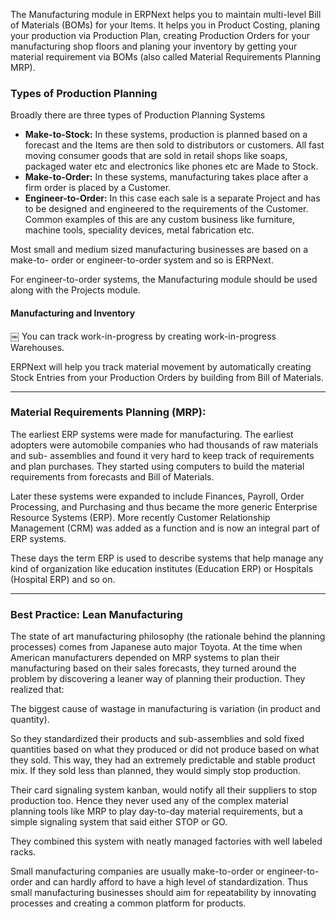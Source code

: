 The Manufacturing module in ERPNext helps you to maintain multi-level Bill of
Materials (BOMs) for your Items. It helps you in Product Costing, planing your
production via Production Plan, creating Production Orders for your
manufacturing shop floors and planing your inventory by getting your material
requirement via BOMs (also called Material Requirements Planning MRP).

### Types of Production Planning

Broadly there are three types of Production Planning Systems

  * __Make-to-Stock:__ In these systems, production is planned based on a forecast and the Items are then sold to distributors or customers. All fast moving consumer goods that are sold in retail shops like soaps, packaged water etc and electronics like phones etc are Made to Stock.
  * __Make-to-Order:__ In these systems, manufacturing takes place after a firm order is placed by a Customer.
  * __Engineer-to-Order:__ In this case each sale is a separate Project and has to be designed and engineered to the requirements of the Customer. Common examples of this are any custom business like furniture, machine tools, speciality devices, metal fabrication etc.

Most small and medium sized manufacturing businesses are based on a make-to-
order or engineer-to-order system and so is ERPNext.

For engineer-to-order systems, the Manufacturing module should be used along
with the Projects module.

#### Manufacturing and Inventory

￼ You can track work-in-progress by creating work-in-progress Warehouses.

ERPNext will help you track material movement by automatically creating Stock
Entries from your Production Orders by building from Bill of Materials.

* * *

### Material Requirements Planning (MRP):

The earliest ERP systems were made for manufacturing. The earliest adopters
were automobile companies who had thousands of raw materials and sub-
assemblies and found it very hard to keep track of requirements and plan
purchases. They started using computers to build the material requirements
from forecasts and Bill of Materials.

Later these systems were expanded to include Finances, Payroll, Order
Processing, and Purchasing and thus became the more generic Enterprise
Resource Systems (ERP). More recently Customer Relationship Management (CRM)
was added as a function and is now an integral part of ERP systems.

These days the term ERP is used to describe systems that help manage any kind
of organization like education institutes (Education ERP) or Hospitals
(Hospital ERP) and so on.

* * *

### Best Practice: Lean Manufacturing

The state of art manufacturing philosophy (the rationale behind the planning
processes) comes from Japanese auto major Toyota. At the time when American
manufacturers depended on MRP systems to plan their manufacturing based on
their sales forecasts, they turned around the problem by discovering a leaner
way of planning their production. They realized that:

The biggest cause of wastage in manufacturing is variation (in product and
quantity).

So they standardized their products and sub-assemblies and sold fixed
quantities based on what they produced or did not produce based on what they
sold. This way, they had an extremely predictable and stable product mix. If
they sold less than planned, they would simply stop production.

Their card signaling system kanban, would notify all their suppliers to stop
production too. Hence they never used any of the complex material planning
tools like MRP to play day-to-day material requirements, but a simple
signaling system that said either STOP or GO.

They combined this system with neatly managed factories with well labeled
racks.

Small manufacturing companies are usually make-to-order or engineer-to-order
and can hardly afford to have a high level of standardization. Thus small
manufacturing businesses should aim for repeatability by innovating processes
and creating a common platform for products.

